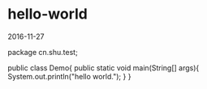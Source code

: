 # hello-world
2016-11-27

package cn.shu.test;

public class Demo{
  public static void main(String[] args){
    System.out.println("hello world.");
  }
}
